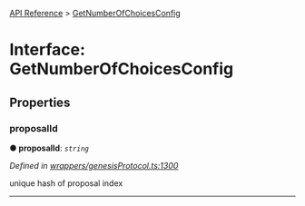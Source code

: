 [API Reference](../README.md) > [GetNumberOfChoicesConfig](../interfaces/GetNumberOfChoicesConfig.md)



# Interface: GetNumberOfChoicesConfig


## Properties
<a id="proposalId"></a>

###  proposalId

**●  proposalId**:  *`string`* 

*Defined in [wrappers/genesisProtocol.ts:1300](https://github.com/daostack/arc.js/blob/42de6847/lib/wrappers/genesisProtocol.ts#L1300)*



unique hash of proposal index




___


